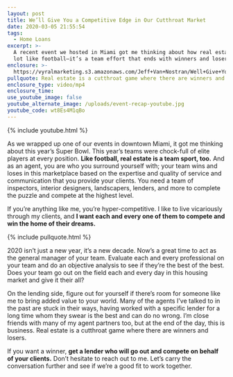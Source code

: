 ```yaml
---
layout: post
title: We’ll Give You a Competitive Edge in Our Cutthroat Market
date: 2020-03-05 21:55:54
tags:
  - Home Loans
excerpt: >-
  A recent event we hosted in Miami got me thinking about how real estate is a
  lot like football—it’s a team effort that ends with winners and losers.
enclosure: >-
  https://vyralmarketing.s3.amazonaws.com/Jeff+Van+Nostran/Well+Give+You+a+Competitive+Edge+in+Our+Cutthroat+Market.mp4
pullquote: Real estate is a cutthroat game where there are winners and losers.
enclosure_type: video/mp4
enclosure_time:
use_youtube_image: false
youtube_alternate_image: /uploads/event-recap-youtube.jpg
youtube_code: wt8Es4M1qBo
---
```


{% include youtube.html %}

As we wrapped up one of our events in downtown Miami, it got me thinking about this year’s Super Bowl. This year’s teams were chock-full of elite players at every position. **Like football, real estate is a team sport, too.** And as an agent, you are who you surround yourself with; your team wins and loses in this marketplace based on the expertise and quality of service and communication that you provide your clients. You need a team of inspectors, interior designers, landscapers, lenders, and more to complete the puzzle and compete at the highest level.

If you’re anything like me, you’re hyper-competitive. I like to live vicariously through my clients, and **I want each and every one of them to compete and win the home of their dreams.&nbsp;**

{% include pullquote.html %}

2020 isn’t just a new year, it’s a new decade. Now’s a great time to act as the general manager of your team. Evaluate each and every professional on your team and do an objective analysis to see if they’re the best of the best. Does your team go out on the field each and every day in this housing market and give it their all?

On the lending side, figure out for yourself if there’s room for someone like me to bring added value to your world. Many of the agents I’ve talked to in the past are stuck in their ways, having worked with a specific lender for a long time whom they swear is the best and can do no wrong. I’m close friends with many of my agent partners too, but at the end of the day, this is business. Real estate is a cutthroat game where there are winners and losers.

If you want a winner, **get a lender who will go out and compete on behalf of your clients.** Don’t hesitate to reach out to me. Let’s carry the conversation further and see if we’re a good fit to work together.